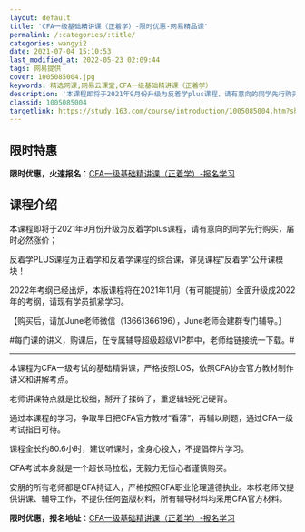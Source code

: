 ```yaml
---
layout: default
title: 'CFA一级基础精讲课（正着学）-限时优惠-网易精品课'
permalink: /:categories/:title/
categories: wangyi2
date: 2021-07-04 15:10:53
last_modified_at: 2022-05-23 02:09:44
tags: 网易提供
cover: 1005085004.jpg
keywords: 精选网课,网易云课堂,CFA一级基础精讲课（正着学）
description: '本课程即将于2021年9月份升级为反着学plus课程，请有意向的同学先行购买，届时必然涨价；反着学PLUS课程为正着学和'
classid: 1005085004
targetlink: https://study.163.com/course/introduction/1005085004.htm?share=1&shareId=1025206652&utm_campaign=share&utm_medium=iphoneShare&utm_source=&utm_u=1025206652
---
```


## 限时特惠

**限时优惠，火速报名**：[CFA一级基础精讲课（正着学）-报名学习](https://study.163.com/course/introduction/1005085004.htm?share=1&shareId=1025206652&utm_campaign=share&utm_medium=iphoneShare&utm_source=&utm_u=1025206652)

## 课程介绍

本课程即将于2021年9月份升级为反着学plus课程，请有意向的同学先行购买，届时必然涨价；

反着学PLUS课程为正着学和反着学课程的综合课，详见课程“反着学”公开课模块！

2022年考纲已经出炉，本版课程将在2021年11月（有可能提前）全面升级成2022年的考纲，请现有学员抓紧学习。

【购买后，请加June老师微信（13661366196），June老师会建群专门辅导。】

#每门课的讲义，购课后，在专属辅导超级超级VIP群中，老师给链接统一下载。#

-------------------------------------------------------------

本课程为CFA一级考试的基础精讲课，严格按照LOS，依照CFA协会官方教材制作讲义和讲解考点。

老师讲课特点就是比较细，掰开了揉碎了，重逻辑轻死记硬背。

通过本课程的学习，争取早日把CFA官方教材“看薄”，再辅以刷题，通过CFA一级考试指日可待。

课程全长约80.6小时，建议听课时，全身心投入，不提倡碎片学习。

CFA考试本身就是一个超长马拉松，无毅力无恒心者谨慎购买。

安朋的所有老师都是CFA持证人，严格按照CFA职业伦理道德执业。本校老师仅提供讲课、辅导工作，不提供任何盗版材料，所有辅导材料均采用CFA官方材料。

**限时优惠，报名地址**：[CFA一级基础精讲课（正着学）-报名学习](https://study.163.com/course/introduction/1005085004.htm?share=1&shareId=1025206652&utm_campaign=share&utm_medium=iphoneShare&utm_source=&utm_u=1025206652)

